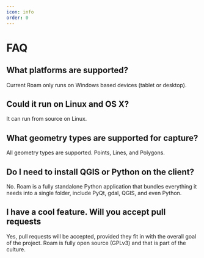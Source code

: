 ```yaml
---
icon: info
order: 0
---
```


# FAQ

## What platforms are supported?

Current Roam only runs on Windows based devices (tablet or desktop).

## Could it run on Linux and OS X?

It can run from source on Linux.

## What geometry types are supported for capture?

All geometry types are supported. Points, Lines, and Polygons.

## Do I need to install QGIS or Python on the client?

No. Roam is a fully standalone Python application that bundles everything it needs into a single folder, include PyQt, gdal, QGIS, and even Python.

## I have a cool feature. Will you accept pull requests

Yes, pull requests will be accepted, provided they fit in with the overall goal of the project. Roam is fully open source (GPLv3) and that is part of the culture.